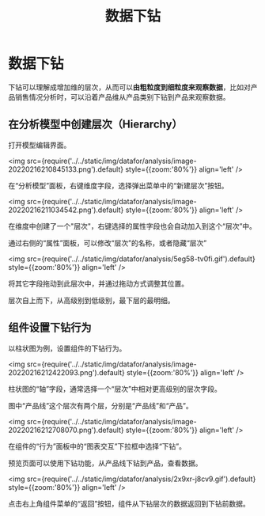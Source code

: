 ﻿---
id: kzt-jmgnjs
title: 数据下钻
sidebar_position: 2
---
# 数据下钻

下钻可以理解成增加维的层次，从而可以**由粗粒度到细粒度来观察数据**，比如对产品销售情况分析时，可以沿着产品维从产品类别下钻到产品来观察数据。

## 在分析模型中创建层次（Hierarchy）

打开模型编辑界面。

<img src={require('../../static/img/datafor/analysis/image-20220216210845133.png').default} 
  style={{zoom:'80%'}}
  align='left'
/> 
<div style={{clear:"both"}}></div>

在“分析模型”面板，右键维度字段，选择弹出菜单中的“新建层次”按钮。

<img src={require('../../static/img/datafor/analysis/image-20220216211034542.png').default} 
  style={{zoom:'80%'}}
  align='left'
/> 
<div style={{clear:"both"}}></div>

在维度中创建了一个"层次"，右键选择的属性字段也会自动加入到这个“层次”中。

通过右侧的“属性”面板，可以修改“层次”的名称，或者隐藏“层次”

<img src={require('../../static/img/datafor/analysis/5eg58-tv0fi.gif').default} 
  style={{zoom:'80%'}}
  align='left'
/> 
<div style={{clear:"both"}}></div>

将其它字段拖动到此层次中，并通过拖动方式调整其位置。

层次自上而下，从高级别到低级别，最下层的最明细。

## 组件设置下钻行为

以柱状图为例，设置组件的下钻行为。

<img src={require('../../static/img/datafor/analysis/image-20220216212422093.png').default} 
  style={{zoom:'80%'}}
  align='left'
/> 
<div style={{clear:"both"}}></div>

柱状图的“轴”字段，通常选择一个“层次”中相对更高级别的层次字段。

图中“产品线”这个层次有两个层，分别是“产品线”和“产品”。

<img src={require('../../static/img/datafor/analysis/image-20220216212708070.png').default} 
  style={{zoom:'80%'}}
  align='left'
/> 
<div style={{clear:"both"}}></div>

在组件的“行为”面板中的“图表交互”下拉框中选择“下钻”。

预览页面可以使用下钻功能，从产品线下钻到产品，查看数据。

<img src={require('../../static/img/datafor/analysis/2x9xr-j8cv9.gif').default} 
  style={{zoom:'80%'}}
  align='left'
/> 
<div style={{clear:"both"}}></div>

点击右上角组件菜单的“返回”按钮，组件从下钻层次的数据返回到下钻前数据。